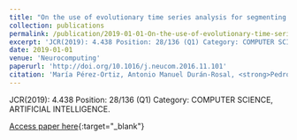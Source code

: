 ```yaml
---
title: "On the use of evolutionary time series analysis for segmenting paleoclimate data"
collection: publications
permalink: /publication/2019-01-01-On-the-use-of-evolutionary-time-series-analysis-for-segmenting-paleoclimate-data
excerpt: 'JCR(2019): 4.438 Position: 28/136 (Q1) Category: COMPUTER SCIENCE, ARTIFICIAL INTELLIGENCE.'
date: 2019-01-01
venue: 'Neurocomputing'
paperurl: 'http://doi.org/10.1016/j.neucom.2016.11.101'
citation: 'María Pérez-Ortiz, Antonio Manuel Durán-Rosal, <strong>Pedro Antonio Gutiérrez</strong>, Javier Sánchez-Monedero, A. Nikolaou, Francisco Fernandez-Navarro, César Hervás-Martínez, &quot;On the use of evolutionary time series analysis for segmenting paleoclimate data.&quot; Neurocomputing, Vol. 326-327, 2019, pp.3-14.'
---
```

JCR(2019): 4.438 Position: 28/136 (Q1) Category: COMPUTER SCIENCE, ARTIFICIAL INTELLIGENCE.

[Access paper here](http://doi.org/10.1016/j.neucom.2016.11.101){:target="_blank"}
